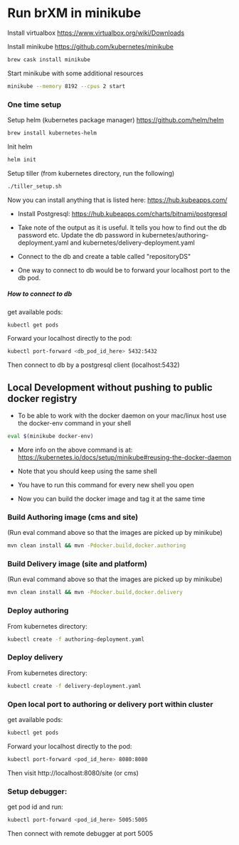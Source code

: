 # Run brXM in minikube

Install virtualbox https://www.virtualbox.org/wiki/Downloads

Install minikube https://github.com/kubernetes/minikube
```bash
brew cask install minikube
```
Start minikube with some additional resources

```bash
minikube --memory 8192 --cpus 2 start
```

### One time setup
Setup helm (kubernetes package manager) https://github.com/helm/helm
```bash
brew install kubernetes-helm
```

Init helm

```bash
helm init
```

Setup tiller (from kubernetes directory, run the following)
```bash
./tiller_setup.sh
```

Now you can install anything that is listed here: https://hub.kubeapps.com/

* Install Postgresql: https://hub.kubeapps.com/charts/bitnami/postgresql

* Take note of the output as it is useful. It tells you how to find out the db password etc. Update the db password in 
kubernetes/authoring-deployment.yaml and kubernetes/delivery-deployment.yaml

* Connect to the db and create a table called "repositoryDS"
* One way to connect to db would be to forward your localhost port to the db pod.
##### How to connect to db
get available pods:

```bash
kubectl get pods
```

Forward your localhost directly to the pod:

````bash
kubectl port-forward <db_pod_id_here> 5432:5432
````

Then connect to db by a postgresql client (localhost:5432)


## Local Development without pushing to public docker registry
* To be able to work with the docker daemon on your mac/linux host use the docker-env command in your shell
```bash
eval $(minikube docker-env)
```
* More info on the above command is at: https://kubernetes.io/docs/setup/minikube#reusing-the-docker-daemon
* Note that you should keep using the same shell
* You have to run this command for every new shell you open

* Now you can build the docker image and tag it at the same time


### Build Authoring image (cms and site)

(Run eval command above so that the images are picked up by minikube)

```bash
mvn clean install && mvn -Pdocker.build,docker.authoring
```

### Build Delivery image (site and platform)

(Run eval command above so that the images are picked up by minikube)

```bash
mvn clean install && mvn -Pdocker.build,docker.delivery
```

### Deploy authoring

From kubernetes directory:

```bash
kubectl create -f authoring-deployment.yaml
```

### Deploy delivery

From kubernetes directory:

```bash
kubectl create -f delivery-deployment.yaml
```

### Open local port to authoring or delivery port within cluster

get available pods:

```bash
kubectl get pods
```

Forward your localhost directly to the pod:

````bash
kubectl port-forward <pod_id_here> 8080:8080
````

Then visit http://localhost:8080/site (or cms)

### Setup debugger:

get pod id and run:

```bash
kubectl port-forward <pod_id_here> 5005:5005
```

Then connect with remote debugger at port 5005






